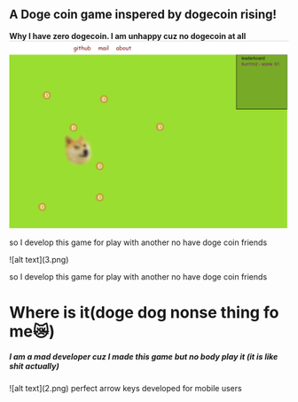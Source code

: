 ## A Doge coin game inspered by dogecoin rising!
<b>Why I have zero dogecoin. I am unhappy cuz no dogecoin at all</b>
![alt text](1.png)
<p>so I develop this game for play with another no have doge coin friends</p>
![alt text](3.png) 
<p>so I develop this game for play with another no have doge coin friends</p>
<h1>Where is it(doge dog nonse thing fo me😿)</h1>
<h5>I am a mad developer cuz I made this game but no body play it (it is like shit actually)</h5>
![alt text](2.png) 
perfect arrow keys 
developed for
mobile users
